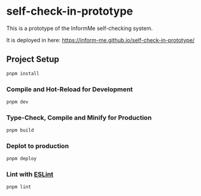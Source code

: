 # self-check-in-prototype

This is a prototype of the InformMe self-checking system.

It is deployed in here: https://inform-me.github.io/self-check-in-prototype/

## Project Setup

```sh
pnpm install
```

### Compile and Hot-Reload for Development

```sh
pnpm dev
```

### Type-Check, Compile and Minify for Production

```sh
pnpm build
```

### Deplot to production

```sh
pnpm deploy
```

### Lint with [ESLint](https://eslint.org/)

```sh
pnpm lint
```
